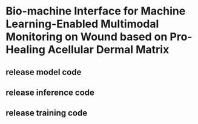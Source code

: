 # Bio-machine Interface for Machine Learning-Enabled Multimodal Monitoring on Wound based on Pro-Healing Acellular Dermal Matrix

## release model code

## release inference code 

## release training code
